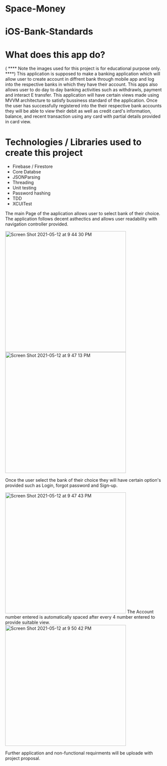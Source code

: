# Space-Money


# iOS-Bank-Standards
# What does this app do? #
( **** Note the images used for this project is for educational purpose only. ****)
This application is supposed to make a banking application which will allow user to create account in diffrent bank through mobile app and log into the respective banks in which they have their account. This apps also allows user to do day to day banking activities such as withdrawls, payment and interact E transfer. This application will have certain views made using MVVM architecture to satisfy bussiness standard of the application. Once the user has successfully registered into the their respective bank accounts they will be able to view their debit as well as credit card's information, balance, and recent transaction using any card with partial details provided in card view.

# Technologies / Libraries used to create this project #
- Firebase / Firestore
- Core Databse
- JSONParsing
- Threading
- Unit testing
- Password hashing
- TDD
- XCUITest


The main Page of the aaplication allows user to select bank of their choice. The application follows decent asthectics and allows user readability with navigation controller provided.


<img width="386" alt="Screen Shot 2021-05-12 at 9 44 30 PM" src="https://user-images.githubusercontent.com/63312395/118065618-424ac100-b36b-11eb-8055-da41a57cf3e3.png">
<img width="386" alt="Screen Shot 2021-05-12 at 9 47 13 PM" src="https://user-images.githubusercontent.com/63312395/118065828-a077a400-b36b-11eb-9457-d444d1a6ba74.png">

Once the user select the bank of their choice they will have certain option's provided such as Login, forgot password and Sign-up.

<img width="386" alt="Screen Shot 2021-05-12 at 9 47 43 PM" src="https://user-images.githubusercontent.com/63312395/118065865-b4bba100-b36b-11eb-90bb-920e68354edf.png">
The Account number entered is automatically spaced after every 4 number entered to provide suitable view.<img width="386" alt="Screen Shot 2021-05-12 at 9 50 42 PM" src="https://user-images.githubusercontent.com/63312395/118066114-209e0980-b36c-11eb-83cf-c52c22e7eb68.png">


Further application and non-functional requirments will be uploade with project proposal.
